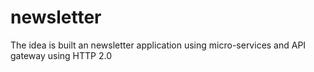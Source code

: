 # newsletter
The idea is built an newsletter application using micro-services and API gateway using HTTP 2.0
